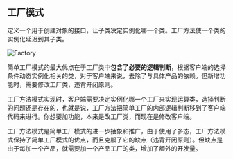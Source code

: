 ## 工厂模式
定义一个用于创建对象的接口，让子类决定实例化哪一个类。工厂方法使一个类的实例化延迟到其子类。

![Factory](https://s1.ax1x.com/2018/10/14/iUs9uF.png)

简单工厂模式的最大优点在于工厂类中**包含了必要的逻辑判断**，根据客户端的选择条件动态实例化相关的类，对于客户端来说，去除了与具体产品的依赖。但新增功能时，需要修改工厂类，违背开闭原则。

工厂方法模式实现时，客户端需要决定实例化哪一个工厂来实现运算类，选择判断的问题还是存在的，也就是说，工厂方法把简单工厂的内部逻辑判断移到了客户端代码来进行。你想要加功能，本来是改工厂类，而现在是修改客户端。

工厂方法模式是简单工厂模式的进一步抽象和推广，由于使用了多态，工厂方法模式保持了简单工厂模式的优点，而且克服了它的缺点（违背开闭原则）。但缺点是由于每加一个产品，就需要加一个产品工厂的类，增加了额外的开发量。
